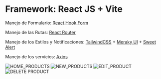 # Framework: React JS + Vite

Manejo de Formulario: [React Hook Form](https://www.react-hook-form.com/)

Manejo de las Rutas: [React Router](https://reactrouter.com/en/main/start/tutorial)

Manejo de los Estilos y Notificaciones: [TailwindCSS](https://tailwindcss.com/) + [Meraky UI](https://merakiui.com/components) + [Sweet Alert](https://sweetalert2.github.io/)

Manejo de los servicios: [Axios](https://axios-http.com/es/docs/intro)

![HOME_PRODUCTS](https://github.com/Kymesa/project-react/assets/121895421/b5390acf-87a6-4786-9b78-184d2c153c9d)
![NEW_PRODUCTS](https://github.com/Kymesa/project-react/assets/121895421/fc290a98-8826-463b-a267-a0c538580537)
![EDIT_PRODUCT](https://github.com/Kymesa/project-react/assets/121895421/38baa63f-1872-4f48-965d-365d37feefdc)
![DELETE PRODUCT](https://github.com/Kymesa/project-react/assets/121895421/96f4c73f-3718-4268-bb51-b11b9c56440d)
